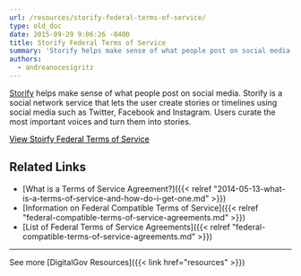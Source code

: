 ```yaml
---
url: /resources/storify-federal-terms-of-service/
type: old_doc
date: 2015-09-29 9:06:26 -0400
title: Storify Federal Terms of Service
summary: 'Storify helps make sense of what people post on social media. Storify is a social network service that lets the user create stories or timelines using social media such as Twitter, Facebook and Instagram. Users curate the most important voices and turn them into stories. View Stoirfy Federal Terms of Service Related Links What is a Terms'
authors:
  - andreanocesigritz
---
```


[Storify](https://storify.com/) helps make sense of what people post on social media. Storify is a social network service that lets the user create stories or timelines using social media such as Twitter, Facebook and Instagram. Users curate the most important voices and turn them into stories.

<a class="button" style="color: #000000" href="https://storify.com/tos/amendment">View Stoirfy Federal Terms of Service</a>

## Related Links

  * [What is a Terms of Service Agreement?]({{< relref "2014-05-13-what-is-a-terms-of-service-and-how-do-i-get-one.md" >}})
  * [Information on Federal Compatible Terms of Service]({{< relref "federal-compatible-terms-of-service-agreements.md" >}})
  * [List of Federal Terms of Service Agreements]({{< relref "federal-compatible-terms-of-service-agreements.md" >}})

 

* * *

 

See more [DigitalGov Resources]({{< link href="resources" >}})